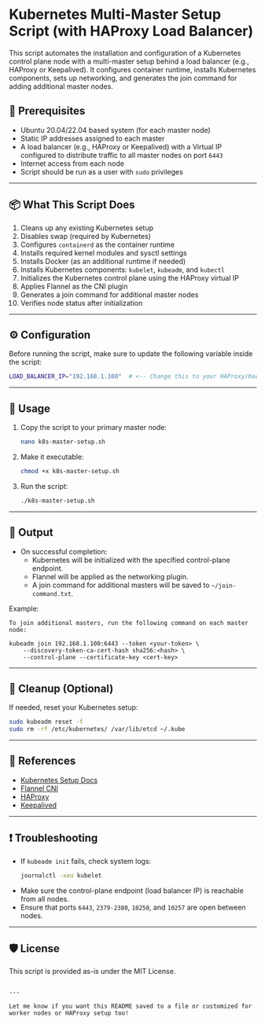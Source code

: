 # Kubernetes Multi-Master Setup Script (with HAProxy Load Balancer)

This script automates the installation and configuration of a Kubernetes control plane node with a multi-master setup behind a load balancer (e.g., HAProxy or Keepalived). It configures container runtime, installs Kubernetes components, sets up networking, and generates the join command for adding additional master nodes.


## 🧰 Prerequisites

- Ubuntu 20.04/22.04 based system (for each master node)
- Static IP addresses assigned to each master
- A load balancer (e.g., HAProxy or Keepalived) with a Virtual IP configured to distribute traffic to all master nodes on port `6443`
- Internet access from each node
- Script should be run as a user with `sudo` privileges

---

## 📦 What This Script Does

1. Cleans up any existing Kubernetes setup
2. Disables swap (required by Kubernetes)
3. Configures `containerd` as the container runtime
4. Installs required kernel modules and sysctl settings
5. Installs Docker (as an additional runtime if needed)
6. Installs Kubernetes components: `kubelet`, `kubeadm`, and `kubectl`
7. Initializes the Kubernetes control plane using the HAProxy virtual IP
8. Applies Flannel as the CNI plugin
9. Generates a join command for additional master nodes
10. Verifies node status after initialization

---

## ⚙️ Configuration

Before running the script, make sure to update the following variable inside the script:

```bash
LOAD_BALANCER_IP="192.168.1.100"  # <-- Change this to your HAProxy/Keepalived VIP
```

---

## 🚀 Usage

1. Copy the script to your primary master node:

   ```bash
   nano k8s-master-setup.sh
   ```

2. Make it executable:

   ```bash
   chmod +x k8s-master-setup.sh
   ```

3. Run the script:

   ```bash
   ./k8s-master-setup.sh
   ```

---

## 📜 Output

- On successful completion:
  - Kubernetes will be initialized with the specified control-plane endpoint.
  - Flannel will be applied as the networking plugin.
  - A join command for additional masters will be saved to `~/join-command.txt`.

Example:

```
To join additional masters, run the following command on each master node:

kubeadm join 192.168.1.100:6443 --token <your-token> \
    --discovery-token-ca-cert-hash sha256:<hash> \
    --control-plane --certificate-key <cert-key>
```

---

## 🧹 Cleanup (Optional)

If needed, reset your Kubernetes setup:

```bash
sudo kubeadm reset -f
sudo rm -rf /etc/kubernetes/ /var/lib/etcd ~/.kube
```

---

## 📘 References

- [Kubernetes Setup Docs](https://kubernetes.io/docs/setup/)
- [Flannel CNI](https://github.com/flannel-io/flannel)
- [HAProxy](https://www.haproxy.org/)
- [Keepalived](https://www.keepalived.org/)

---

## ❗ Troubleshooting

- If `kubeadm init` fails, check system logs:
  ```bash
  journalctl -xeu kubelet
  ```
- Make sure the control-plane endpoint (load balancer IP) is reachable from all nodes.
- Ensure that ports `6443`, `2379-2380`, `10250`, and `10257` are open between nodes.

---

## 🛡️ License

This script is provided as-is under the MIT License.
```

---

Let me know if you want this README saved to a file or customized for worker nodes or HAProxy setup too!
